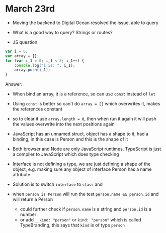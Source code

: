 # March 23rd

- Moving the backend to Digital Ocean resolved the issue, able to query
- What is a good way to query? Strings or routes?

- JS question

```javascript
var i = 0;
var array = [];
for (var i_1 = 0; i_1 < 3; i_1++) {
    console.log("i is: ", i_1);
    array.push(i_1);
}
```

Answer:
- When bind an array, it is a reference, so can use `const` instead of `let`
- Using `const` is better so can't do `array = []` which overwrites it, makes the references constant
- so to clear it use `array.length = 0`, then when run it again it will push the values overwrite into the next positions again

- JavaScript has an unnamed struct, object has a shape to it, had a binding, in this case is Person and this is the shape of it
- Both browser and Node are only JavaScript runtimes, TypeScript is just a compiler to JavaScript which does type checking
- Interface is not defining a type, we are just defining a shape of the object, e.g. making sure any object of interface Person has a name attribute
- Solution is to switch `interface` to `class` and 
- when `person is Person` will run the test `person.name && person.id` and will return a Person
    - could further check if `person.name` is a string and `person.id` is a number
    - or add `__kind: "person"` or `kind: "person"` which is called TypeBranding, this says that `kind` is of type `person`